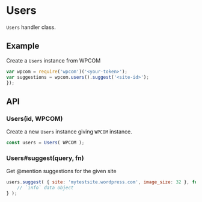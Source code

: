 # Users

`Users` handler class.

## Example

Create a `Users` instance from WPCOM

```js
var wpcom = require('wpcom')('<your-token>');
var suggestions = wpcom.users().suggest('<site-id>');
});
```

## API

### Users(id, WPCOM)

Create a new `Users` instance giving `WPCOM` instance.

```js
const users = Users( WPCOM );
```

### Users#suggest(query, fn)

Get @mention suggestions for the given site

```js
users.suggest( { site: 'mytestsite.wordpress.com', image_size: 32 }, function ( err, info ) {
	// `info` data object
} );
```
